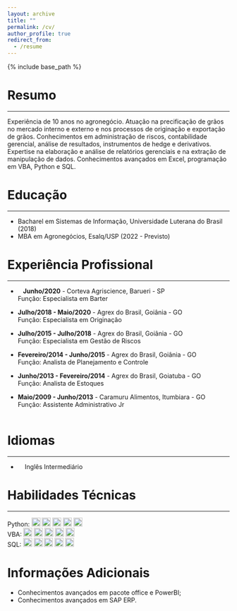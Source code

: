 ```yaml
---
layout: archive
title: ""
permalink: /cv/
author_profile: true
redirect_from:
  - /resume
---
```


{% include base_path %}

# Resumo

---

Experiência de 10 anos no agronegócio. Atuação na precificação de grãos no mercado interno e externo e  nos processos de originação e exportação de grãos. Conhecimentos em administração de riscos,  contabilidade gerencial, análise de resultados, instrumentos de hedge e derivativos. Expertise na elaboração  e análise de relatórios gerenciais e na extração de manipulação de dados. Conhecimentos avançados em  Excel, programação em VBA, Python e SQL.

Educação
======

---

* Bacharel em Sistemas de Informação, Universidade Luterana do Brasil (2018)
* MBA em Agronegócios, Esalq/USP (2022 - Previsto)

Experiência Profissional
======

---

*    **Junho/2020** - Corteva Agriscience, Barueri - SP<br>Função: Especialista em Barter<br>

* **Julho/2018 - Maio/2020** - Agrex do Brasil, Goiânia - GO<br>Função: Especialista em Originação<br>

* **Julho/2015 - Julho/2018** - Agrex do Brasil, Goiânia - GO<br>Função: Especialista em Gestão de Riscos<br>

* **Fevereiro/2014 - Junho/2015** - Agrex do Brasil, Goiânia - GO<br>Função: Analista de Planejamento e Controle<br>

* **Junho/2013 - Fevereiro/2014** - Agrex do Brasil, Goiatuba - GO<br>Função: Analista de Estoques<br>

* **Maio/2009 - Junho/2013** - Caramuru Alimentos, Itumbiara - GO<br>Função: Assistente Administrativo Jr<br><br>

# Idiomas

---

*     Inglês Intermediário

Habilidades Técnicas
======

---

Python:        <img title="" src="https://cdn-icons-png.flaticon.com/512/786/786331.png" alt="" width="20"> <img title="" src="https://cdn-icons-png.flaticon.com/512/786/786331.png" alt="" width="20"> <img title="" src="https://cdn-icons-png.flaticon.com/512/786/786331.png" alt="" width="20"> <img title="" src="https://cdn-icons-png.flaticon.com/512/1828/1828970.png" alt="" width="20"> <img title="" src="https://cdn-icons-png.flaticon.com/512/1828/1828970.png" alt="" width="20">     <br>VBA:              <img title="" src="https://cdn-icons-png.flaticon.com/512/786/786331.png" alt="" width="20"> <img title="" src="https://cdn-icons-png.flaticon.com/512/786/786331.png" alt="" width="20"> <img title="" src="https://cdn-icons-png.flaticon.com/512/786/786331.png" alt="" width="20"> <img title="" src="https://cdn-icons-png.flaticon.com/512/1828/1828970.png" alt="" width="20"> <img title="" src="https://cdn-icons-png.flaticon.com/512/1828/1828970.png" alt="" width="20">     <br>SQL:              <img title="" src="https://cdn-icons-png.flaticon.com/512/786/786331.png" alt="" width="20"> <img title="" src="https://cdn-icons-png.flaticon.com/512/786/786331.png" alt="" width="20"> <img title="" src="https://cdn-icons-png.flaticon.com/512/1828/1828970.png" alt="" width="20"> <img title="" src="https://cdn-icons-png.flaticon.com/512/1828/1828970.png" alt="" width="20"> <img title="" src="https://cdn-icons-png.flaticon.com/512/1828/1828970.png" alt="" width="20">     <br>

# Informações Adicionais

- Conhecimentos avançados em pacote office e PowerBI;
- Conhecimentos avançados em SAP ERP.
